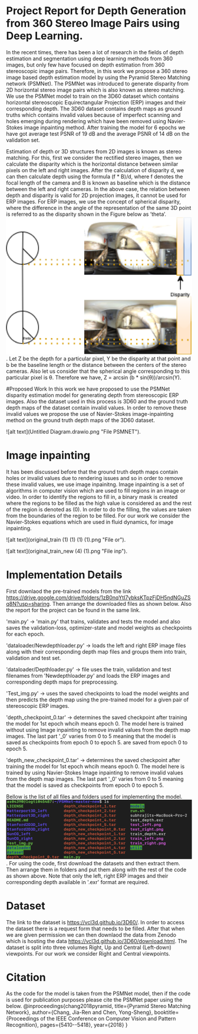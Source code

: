 # Project Report for Depth Generation from 360 Stereo Image Pairs using Deep Learning.
In the recent times, there has been a lot of research in the fields of depth estimation and segmentation using deep learning methods from 360 images, but only few have focused on depth estimation from 360 stereoscopic image pairs. Therefore, in this work we propose a 360 stereo image based depth estimation model by using the Pyramid Stereo Matching network (PSMNet). The PSMNet was introduced to generate disparity from 2D horizontal stereo image pairs which is also known as
stereo matching. We use the PSMNet model to train on the 3D60 dataset which contains horizontal stereoscopic Equirectangular Projection (ERP) images and their corresponding depth. The 3D60 dataset contains depth maps as ground truths which contains invalid values because of imperfect scanning and holes emerging during rendering which have been removed using Navier-Stokes image inpainting method. After training the model for 6 epochs we have got average test PSNR of 19 dB and the average PSNR of 14 dB on the validation set.

Estimation of depth or 3D structures from 2D images is known as stereo matching. For this, first we consider the rectified stereo images, then we calculate the disparity which is the horizontal distance between similar pixels on the left and right images. After the calculation of disparity d, we can then calculate depth using the formula (f * B)/d, where f denotes the focal length of the camera and B is known as baseline which is the distance between the left and right cameras.
In the above case, the relation between depth and disparity is valid for 2D projection images, it cannot be used for ERP images. For ERP images, we use the concept of spherical disparity, where the difference in the angle of the representation of the same 3D point is referred to as the disparity shown in the Figure below as ’theta’.
![alt text](spherical_disparity.png "File spherical disparity").
Let Z be the depth for a particular pixel, Y be the disparity at that point and b be the baseline length or the distance between the centers of the stereo cameras. Also let us consider that the spherical angle corresponding to this particular pixel is θ. Therefore we have, Z = arcsin (b * sin(θ))/arcsin(Y).

#Proposed Work
In this work we have proposed to use the PSMNet disparity estimation model for generating depth from stereoscopic ERP images. Also the dataset used in this process is 3D60 and the ground truth depth maps of the dataset contain invalid values. In order to remove these invalid values we propose the use
of Navier-Stokes image-inpainting method on the ground truth depth maps of the 3D60 dataset. 

![alt text](Untitled Diagram.drawio.png "File PSMNET").

# Image inpainting
It has been discussed before that the ground truth depth maps contain holes or invalid values due to rendering issues and so in order to remove these invalid values, we use image inpainitng. Image inpainting is a set of algorithms in computer vision which are used to fill regions in an image or video. In order to
identify the regions to fill in, a binary mask is created where the regions to be filled as the high value is considered as and the rest of the region is denoted as (0). In order to do the filling, the values are taken from the boundaries of the region to be filled. For our work we consider the Navier-Stokes
equations which are used in fluid dynamics, for image inpainting.

![alt text](original_train (1) (1) (1) (1).png "File or").

![alt text](original_train_new (4) (1).png "File inp").





# Implementation Details
First downlaod the pre-trained models from the link https://drive.google.com/drive/folders/1zB0nqYtI7ybksKTpzFjDH5ndNGuZSq8N?usp=sharing.
Then arrange the downloaded files as shown below. Also the report for the project can be found in the same link.


'main.py' -> 'main.py' that trains, validates and tests the model and also saves the validation-loss, optimizer-state and model weights as checkpoints for each epoch.

'dataloader/Newdepthloader.py' -> loads the left and right ERP image files along with their corresponding depth map files and groups them into train, validation and test set.

'dataloader/Depthloader.py' -> file uses the train, validation and test filenames from 'Newdepthloader.py' and loads the ERP images and corresponding depth maps for preprocessing.

'Test_img.py' -> uses the saved checkpoints to load the model weights and then predicts the depth map using the pre-trained model for a given pair of stereoscopic ERP images.

'depth_checkpoint_0.tar' -> determines the saved checkpoint after training the model for 1st epoch whcih means epoch 0. The model here is trained without using Image inpainting to remove invalid values from the depth map images. The last part '_0' varies from 0 to 5 meaning that the model is saved as checkpoints from epoch 0 to epoch 5. are saved from epoch 0 to epoch 5.


'depth_new_checkpoint_0.tar' -> determines the saved checkpoint after training the model for 1st epoch whcih means epoch 0. The model here is trained by using Navier-Stokes Image inpainting to remove invalid values from the depth map images. The last part '_0' varies from 0 to 5 meaning that the model is saved as checkpoints from epoch 0 to epoch 5.

Bellow is the list of all files and folders used for implementing the model.
![alt text](ls_filelist2.png "File list").
For using the code, first download the datasets and then extract them. Then arrange them in folders and put them along with the rest of the code as shown above. Note that only the left, right ERP images and their corresponding depth available in '.exr' format are required.


# Dataset
The link to the dataset is https://vcl3d.github.io/3D60/. In order to access the dataset there is a request form that needs to be filled. After that when we are given permission we can then downlaod the data from Zenodo which is hosting the data https://vcl3d.github.io/3D60/download.html. The dataset is split into three volumes Right, Up and Central (Left-down) viewpoints. For our work we consider Right and Central viewpoints.
# Citation 
As the code for the model is taken from the PSMNet model, then if the code is used for publication purposes please cite the PSMNet paper using the below.
@inproceedings{chang2018pyramid,
  title={Pyramid Stereo Matching Network},
  author={Chang, Jia-Ren and Chen, Yong-Sheng},
  booktitle={Proceedings of the IEEE Conference on Computer Vision and Pattern Recognition},
  pages={5410--5418},
  year={2018}
}




